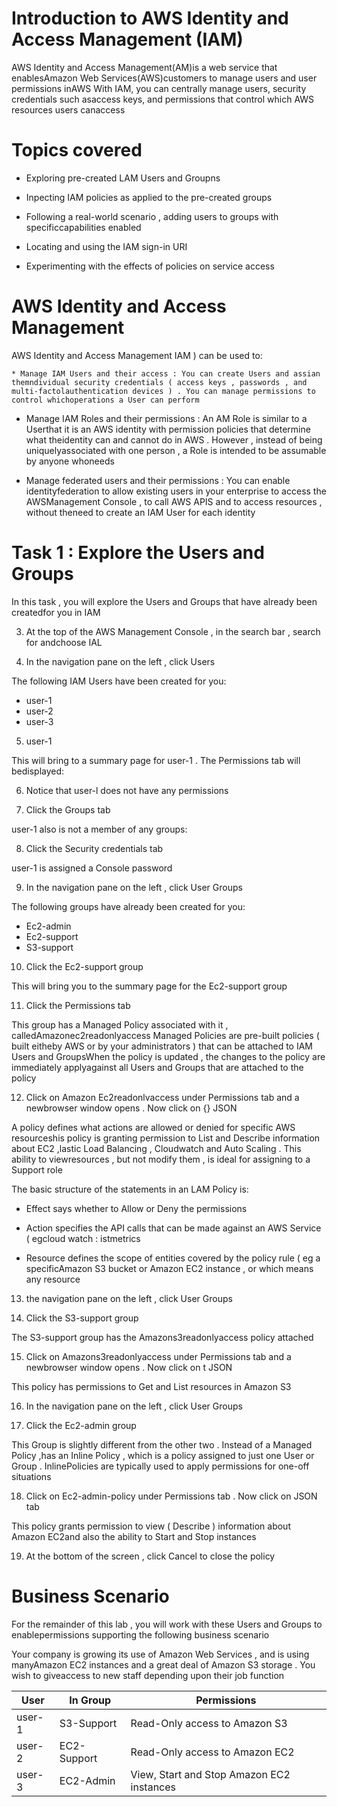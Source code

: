# Introduction to AWS Identity and Access Management (IAM)
AWS Identity and Access Management(AM)is a web service that enablesAmazon Web Services(AWS)customers to manage users and user permissions inAWS With IAM, you can centrally manage users, security credentials such asaccess keys, and permissions that control which AWS resources users canaccess

# Topics covered

  * Exploring pre-created LAM Users and Groupns
  
  * Inpecting IAM policies as applied to the pre-created groups
  
  * Following a real-world scenario , adding users to groups with specificcapabilities enabled
  
  * Locating and using the IAM sign-in URI
  
  * Experimenting with the effects of policies on service access
  
  # AWS Identity and Access Management
  
  AWS Identity and Access Management IAM ) can be used to:
  
    * Manage IAM Users and their access : You can create Users and assian themndividual security credentials ( access keys , passwords , and multi-factolauthentication devices ) . You can manage permissions to control whichoperations a User can perform
    
   * Manage IAM Roles and their permissions : An AM Role is similar to a Userthat it is an AWS identity with permission policies that determine what theidentity can and cannot do in AWS . However , instead of being uniquelyassociated with one person , a Role is intended to be assumable by anyone whoneeds
   
   * Manage federated users and their permissions : You can enable identityfederation to allow existing users in your enterprise to access the AWSManagement Console , to call AWS APIS and to access resources , without theneed to create an IAM User for each identity
   
   
# Task 1 : Explore the Users and Groups

In this task , you will explore the Users and Groups that have already been createdfor you in IAM

3. At the top of the AWS Management Console , in the search bar , search for andchoose IAL

4. In the navigation pane on the left , click Users

The following IAM Users have been created for you:

 * user-1
 * user-2
 * user-3
 
 5. user-1
 
 This will bring to a summary page for user-1 . The Permissions tab will bedisplayed:
 
 6. Notice that user-l does not have any permissions
 
 7. Click the Groups tab
 
 user-1 also is not a member of any groups:
 
 8. Click the Security credentials tab
 
 user-1 is assigned a Console password
 
 9. In the navigation pane on the left , click User Groups
 
 The following groups have already been created for you:
 
   * Ec2-admin
   * Ec2-support
   * S3-support
 
10. Click the Ec2-support group

This will bring you to the summary page for the Ec2-support group


11. Click the Permissions tab


This group has a Managed Policy associated with it , calledAmazonec2readonlyaccess Managed Policies are pre-built policies ( built eitheby AWS or by your administrators ) that can be attached to IAM Users and GroupsWhen the policy is updated , the changes to the policy are immediately applyagainst all Users and Groups that are attached to the policy


12. Click on Amazon Ec2readonlvaccess under Permissions tab and a newbrowser window opens . Now click on {} JSON


A policy defines what actions are allowed or denied for specific AWS resourceshis policy is granting permission to List and Describe information about EC2 ,lastic Load Balancing , Cloudwatch and Auto Scaling . This ability to viewresources , but not modify them , is ideal for assigning to a Support role

The basic structure of the statements in an LAM Policy is:

  * Effect says whether to Allow or Deny the permissions
  
  * Action specifies the API calls that can be made against an AWS Service ( egcloud watch : istmetrics
  
  * Resource defines the scope of entities covered by the policy rule ( eg a specificAmazon S3 bucket or Amazon EC2 instance , or which means any resource

13. the navigation pane on the left , click User Groups

14. Click the S3-support group

The S3-support group has the Amazons3readonlyaccess policy attached

15. Click on Amazons3readonlyaccess under Permissions tab and a newbrowser window opens . Now click on t JSON

This policy has permissions to Get and List resources in Amazon S3

16. In the navigation pane on the left , click User Groups

17. Click the Ec2-admin group

This Group is slightly different from the other two . Instead of a Managed Policy ,has an Inline Policy , which is a policy assigned to just one User or Group . InlinePolicies are typically used to apply permissions for one-off situations

18. Click on Ec2-admin-policy under Permissions tab . Now click on JSON tab

This policy grants permission to view ( Describe ) information about Amazon EC2and also the ability to Start and Stop instances

19. At the bottom of the screen , click Cancel to close the policy


# Business Scenario


For the remainder of this lab , you will work with these Users and Groups to enablepermissions supporting the following business scenario


Your company is growing its use of Amazon Web Services , and is using manyAmazon EC2 instances and a great deal of Amazon S3 storage . You wish to giveaccess to new staff depending upon their job function


| User          | In Group      | Permissions |
| ------------- | ------------- | ------------- 
| user-1        | S3-Support    | Read-Only access to Amazon S3 |
| user-2        | EC2-Support   | Read-Only access to Amazon EC2 |
| user-3        | EC2-Admin     | View, Start and Stop Amazon EC2 instances |






































































